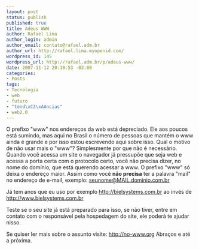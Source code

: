 ```yaml
--- 
layout: post
status: publish
published: true
title: Adeus WWW
author: Rafael Lima
author_login: admin
author_email: contato@rafael.adm.br
author_url: http://rafael.lima.myopenid.com/
wordpress_id: 145
wordpress_url: http://rafael.adm.br/p/adeus-www/
date: 2007-11-12 20:10:53 -02:00
categories: 
- Posts
tags: 
- Tecnologia
- web
- futuro
- "tend\xC3\xAAncias"
- web2.0
---
```

O prefixo "www" nos endereços da web está depreciado. Ele aos poucos está sumindo, mas aqui no Brasil o número de pessoas que mantém o www ainda é grande e por isso estou escrevendo aqui sobre isso.
Qual o motivo de não usar mais o "www"?
Simplesmente por que não é necessário. Quando você acessa um site o navegador já pressupõe que seja web e acessa a porta certa com o protocolo certo, você não precisa dizer, no nome do domínio, que está querendo acessar a www. O prefixo "www" só deixa o endereço maior.
Assim como você <strong>não precisa</strong> ter a palavra "mail" no endereço de e-mail, exemplo: seunome@MAIL.dominio.com.br

Já tem anos que eu uso por exemplo <a href="http://bielsystems.com.br">http://bielsystems.com.br</a> ao invés de  <a href="http://www.bielsystems.com.br">http://www.bielsystems.com.br</a>

Teste se o seu site já está preparado para isso, se não tiver, entre em contato com o responsável pela hospedagem do site, ele poderá te ajudar nisso.

Se quiser ler mais sobre o assunto visite: <a href="http://no-www.org/">http://no-www.org</a>
Abraços e até a próxima.
